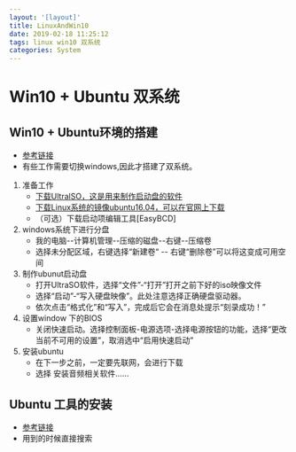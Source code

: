 ```yaml
---
layout: '[layout]'
title: LinuxAndWin10
date: 2019-02-18 11:25:12
tags: linux win10 双系统
categories: System
---
```


# Win10 + Ubuntu 双系统

## Win10 + Ubuntu环境的搭建

- [参考链接](https://blog.csdn.net/qq_41057206/article/details/80534194) 
- 有些工作需要切换windows,因此才搭建了双系统。

1. 准备工作
   - [下载UltralSO，这是用来制作启动盘的软件](https://cn.ultraiso.net/uiso9_cn.exe)
   - [下载Linux系统的镜像ubuntu16.04，可以在官网上下载](https://pan.baidu.com/s/14FLwaGzSlCbuDqnwYNUzCg)
   - （可选）下载启动项编辑工具[EasyBCD]
2. windows系统下进行分盘
   - 我的电脑--计算机管理--压缩的磁盘--右键--压缩卷
   - 选择未分配区域，右键选择“新建卷“ -- 右键“删除卷”可以将这变成可用空间
3. 制作ubunut启动盘
   - 打开UltraSO软件，选择“文件”-“打开”打开之前下好的iso映像文件
   - 选择“启动”-“写入硬盘映像”。此处注意选择正确硬盘驱动器。
   - 依次点击“格式化”和“写入”，完成后它会在消息处提示“刻录成功！”
4. 设置window 下的BIOS
   - 关闭快速启动。选择控制面板-电源选项-选择电源按钮的功能，选择“更改当前不可用的设置”，取消选中“启用快速启动”
5. 安装ubuntu
   - 在下一步之前，一定要先联网，会进行下载
   - 选择 安装音频相关软件......

## Ubuntu 工具的安装

- [参考链接](https://www.jianshu.com/p/19353fbda01e) 
- 用到的时候直接搜索
